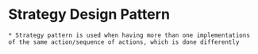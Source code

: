 # Strategy Design Pattern

    * Strategy pattern is used when having more than one implementations of the same action/sequence of actions, which is done differently